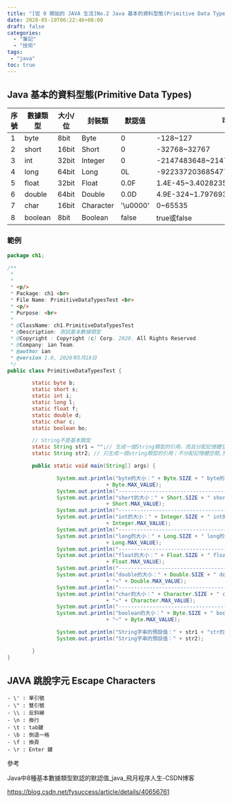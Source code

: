 ```yaml
---
title: "[從 0 開始的 JAVA 生活]No.2 Java 基本的資料型態(Primitive Data Types)"
date: 2020-05-19T06:22:46+08:00
draft: false
categories:
  - "筆記"
  - "技術"
tags:
 - "java"
toc: true
---
```


<!--more-->

## Java 基本的資料型態(Primitive Data Types)

| 序號 | 數據類型 | 大小/位 | 封裝類    | 默認值   | 可表示數據范圍                           |
| :--- | -------- | ------- | --------- | -------- | ---------------------------------------- |
| 1    | byte     | 8bit    | Byte      | 0        | -128~127                                 |
| 2    | short    | 16bit   | Short     | 0        | -32768~32767                             |
| 3    | int      | 32bit   | Integer   | 0        | -2147483648~2147483647                   |
| 4    | long     | 64bit   | Long      | 0L       | -9223372036854775808~9223372036854775807 |
| 5    | float    | 32bit   | Float     | 0.0F     | 1.4E-45~3.4028235E38                     |
| 6    | double   | 64bit   | Double    | 0.0D     | 4.9E-324~1.7976931348623157E308          |
| 7    | char     | 16bit   | Character | '\u0000' | 0~65535                                  |
| 8    | boolean  | 8bit    | Boolean   | false    | true或false                              |



### 範例


```java
package ch1;

/**
 * 
 * 
 * <p/>
 * Package: ch1 <br>
 * File Name: PrimitiveDataTypesTest <br>
 * <p/>
 * Purpose: <br>
 * 
 * @ClassName: ch1.PrimitiveDataTypesTest
 * @Description: 測試基本數據類型
 * @Copyright : Copyright (c) Corp. 2020. All Rights Reserved.
 * @Company: ian Team.
 * @author ian
 * @version 1.0, 2020年5月18日
 */
public class PrimitiveDataTypesTest {

        static byte b;
        static short s;
        static int i;
        static long l;
        static float f;
        static double d;
        static char c;
        static boolean bo;

        // String不是基本類型
        static String str1 = "";// 生成一個String類型的引用，而且分配記憶體空間來存放"";
        static String str2; // 只生成一個string類型的引用；不分配記憶體空間,預設為null

        public static void main(String[] args) {

                System.out.println("byte的大小：" + Byte.SIZE + " byte的預設值：" + b + " byte的資料範圍：" + Byte.MIN_VALUE + "~"
                                + Byte.MAX_VALUE);
                System.out.println("----------------------------------------------------");
                System.out.println("short的大小：" + Short.SIZE + " short的預設值：" + s + " short的資料範圍：" + Short.MIN_VALUE + "~"
                                + Short.MAX_VALUE);
                System.out.println("----------------------------------------------------");
                System.out.println("int的大小：" + Integer.SIZE + " int的預設值：" + i + " int的資料範圍：" + Integer.MIN_VALUE + "~"
                                + Integer.MAX_VALUE);
                System.out.println("----------------------------------------------------");
                System.out.println("long的大小：" + Long.SIZE + " long的預設值：" + l + " long的資料範圍：" + Long.MIN_VALUE + "~"
                                + Long.MAX_VALUE);
                System.out.println("----------------------------------------------------");
                System.out.println("float的大小：" + Float.SIZE + " float的預設值：" + f + " float的資料範圍：" + Float.MIN_VALUE + "~"
                                + Float.MAX_VALUE);
                System.out.println("----------------------------------------------------");
                System.out.println("double的大小：" + Double.SIZE + " double的預設值：" + d + " double的資料範圍：" + Double.MIN_VALUE
                                + "~" + Double.MAX_VALUE);
                System.out.println("----------------------------------------------------");
                System.out.println("char的大小：" + Character.SIZE + " char的預設值：" + c + " char的資料範圍：" + Character.MIN_VALUE
                                + "~" + Character.MAX_VALUE);
                System.out.println("----------------------------------------------------");
                System.out.println("boolean的大小：" + Byte.SIZE + " boolean的預設值：" + bo + " boolean的資料範圍：" + Byte.MIN_VALUE
                                + "~" + Byte.MAX_VALUE);

                System.out.println("String字串的預設值：" + str1 + "str的默認長度：" + str1.length());
                System.out.println("String字串的預設值：" + str2);

        }
}
```



## JAVA  跳脫字元 Escape Characters 

```
- \' : 單引號
- \" : 雙引號
- \\ : 反斜線
- \n : 換行
- \t : tab鍵
- \b : 倒退一格
- \f : 換頁
- \r : Enter 鍵

```



參考

Java中8種基本數據類型默認的默認值_java_飛月程序人生-CSDN博客

https://blog.csdn.net/fysuccess/article/details/40656761